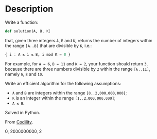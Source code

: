 # Description

Write a function:
```python
def solution(A, B, K)
```

that, given three integers `A`, `B` and `K`, returns the number of integers within the range `[A..B]` that are divisible by `K`, i.e.:
```python
{ i : A ≤ i ≤ B, i mod K = 0 }
```

For example, for `A = 6`, `B = 11` and `K = 2`, your function should return `3`, because there are three numbers divisible by `2` within the range `[6..11]`, namely `6`, `8` and `10`.

Write an efficient algorithm for the following assumptions:

* `A` and `B` are integers within the range `[0..2,000,000,000]`;
* `K` is an integer within the range `[1..2,000,000,000]`;
* `A ≤ B`.

Solved in Python.

From [Codility](https://app.codility.com/programmers/lessons/5-prefix_sums/count_div/).





0, 2000000000, 2
